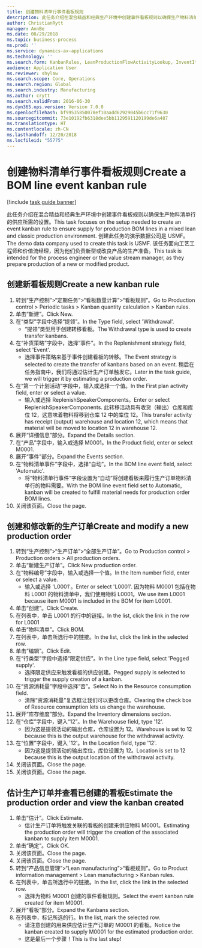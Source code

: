 ```yaml
---
title: 创建物料清单行事件看板规则
description: 此任务介绍在混合精益和经典生产环境中创建事件看板规则以确保生产物料清单行的供应所需的设置。
author: ChristianRytt
manager: AnnBe
ms.date: 08/29/2018
ms.topic: business-process
ms.prod: ''
ms.service: dynamics-ax-applications
ms.technology: ''
ms.search.form: KanbanRules, LeanProductionFlowActivityLookup, InventItemIdLookupSimple, ProdTableListPage, ProdTableCreate, InventItemIdLookupPurchase, ProdTable, ProdBOM, ProdParmCostEstimation
audience: Application User
ms.reviewer: shylaw
ms.search.scope: Core, Operations
ms.search.region: Global
ms.search.industry: Manufacturing
ms.author: crytt
ms.search.validFrom: 2016-06-30
ms.dyn365.ops.version: Version 7.0.0
ms.openlocfilehash: bf99535850078ef10aadd62929045b6cc71f9630
ms.sourcegitcommit: 73e10192fb6318dee5bb1129591120199de6a487
ms.translationtype: HT
ms.contentlocale: zh-CN
ms.lasthandoff: 12/20/2018
ms.locfileid: "55775"
---
```

# <a name="create-a-bom-line-event-kanban-rule"></a><span data-ttu-id="b870e-103">创建物料清单行事件看板规则</span><span class="sxs-lookup"><span data-stu-id="b870e-103">Create a BOM line event kanban rule</span></span>

[!include [task guide banner](../../includes/task-guide-banner.md)]

<span data-ttu-id="b870e-104">此任务介绍在混合精益和经典生产环境中创建事件看板规则以确保生产物料清单行的供应所需的设置。</span><span class="sxs-lookup"><span data-stu-id="b870e-104">This task focuses on the setup needed to create an event kanban rule to ensure supply for production BOM lines in a mixed lean and classic production environment.</span></span> <span data-ttu-id="b870e-105">创建此任务的演示数据公司是 USMF。</span><span class="sxs-lookup"><span data-stu-id="b870e-105">The demo data company used to create this task is USMF.</span></span> <span data-ttu-id="b870e-106">该任务面向工艺工程师和价值流经理，因为他们负责新型或改良产品的生产准备。</span><span class="sxs-lookup"><span data-stu-id="b870e-106">This task is intended for the process engineer or the value stream manager, as they prepare production of a new or modified product.</span></span>


## <a name="create-a-new-kanban-rule"></a><span data-ttu-id="b870e-107">创建新看板规则</span><span class="sxs-lookup"><span data-stu-id="b870e-107">Create a new kanban rule</span></span>
1. <span data-ttu-id="b870e-108">转到“生产控制”>“定期任务”>“看板数量计算”>“看板规则”。</span><span class="sxs-lookup"><span data-stu-id="b870e-108">Go to Production control > Periodic tasks > Kanban quantity calculation > Kanban rules.</span></span>
2. <span data-ttu-id="b870e-109">单击“新建”。</span><span class="sxs-lookup"><span data-stu-id="b870e-109">Click New.</span></span>
3. <span data-ttu-id="b870e-110">在“类型”字段中选择“提领”。</span><span class="sxs-lookup"><span data-stu-id="b870e-110">In the Type field, select 'Withdrawal'.</span></span>
    * <span data-ttu-id="b870e-111">“提领”类型用于创建转移看板。</span><span class="sxs-lookup"><span data-stu-id="b870e-111">The Withdrawal type is used to create transfer kanbans.</span></span>  
4. <span data-ttu-id="b870e-112">在“补货策略”字段中，选择“事件”。</span><span class="sxs-lookup"><span data-stu-id="b870e-112">In the Replenishment strategy field, select 'Event'.</span></span>
    * <span data-ttu-id="b870e-113">选择事件策略来基于事件创建看板的转移。</span><span class="sxs-lookup"><span data-stu-id="b870e-113">The Event strategy is selected to create the transfer of kanbans based on an event.</span></span> <span data-ttu-id="b870e-114">稍后在任务指南中，我们将通过估计生产订单触发它。</span><span class="sxs-lookup"><span data-stu-id="b870e-114">Later in the task guide, we will trigger it by estimating a production order.</span></span>  
5. <span data-ttu-id="b870e-115">在“第一个计划活动”字段中，输入或选择一个值。</span><span class="sxs-lookup"><span data-stu-id="b870e-115">In the First plan activity field, enter or select a value.</span></span>
    * <span data-ttu-id="b870e-116">输入或选择 ReplenishSpeakerComponents。</span><span class="sxs-lookup"><span data-stu-id="b870e-116">Enter or select ReplenishSpeakerComponents.</span></span> <span data-ttu-id="b870e-117">此转移活动具有收货（输出）仓库和库位 12，这意味着物料将移到仓库 12 中的库位 12。</span><span class="sxs-lookup"><span data-stu-id="b870e-117">This transfer activity has receipt (output) warehouse and location 12, which means that material will be moved to location 12 in warehouse 12.</span></span>  
6. <span data-ttu-id="b870e-118">展开“详细信息”部分。</span><span class="sxs-lookup"><span data-stu-id="b870e-118">Expand the Details section.</span></span>
7. <span data-ttu-id="b870e-119">在“产品”字段中，输入或选择 M0001。</span><span class="sxs-lookup"><span data-stu-id="b870e-119">In the Product field, enter or select M0001.</span></span>
8. <span data-ttu-id="b870e-120">展开“事件”部分。</span><span class="sxs-lookup"><span data-stu-id="b870e-120">Expand the Events section.</span></span>
9. <span data-ttu-id="b870e-121">在“物料清单事件”字段中，选择“自动”。</span><span class="sxs-lookup"><span data-stu-id="b870e-121">In the BOM line event field, select 'Automatic'.</span></span>
    * <span data-ttu-id="b870e-122">将“物料清单行事件”字段设置为“自动”将创建看板来履行生产订单物料清单行的物料需要。</span><span class="sxs-lookup"><span data-stu-id="b870e-122">With the BOM line event field set to Automatic, kanban will be created to fulfill material needs for production order BOM lines.</span></span>  
10. <span data-ttu-id="b870e-123">关闭该页面。</span><span class="sxs-lookup"><span data-stu-id="b870e-123">Close the page.</span></span>

## <a name="create-and-modify-a-new-production-order"></a><span data-ttu-id="b870e-124">创建和修改新的生产订单</span><span class="sxs-lookup"><span data-stu-id="b870e-124">Create and modify a new production order</span></span>
1. <span data-ttu-id="b870e-125">转到“生产控制”>“生产订单”>“全部生产订单”。</span><span class="sxs-lookup"><span data-stu-id="b870e-125">Go to Production control > Production orders > All production orders.</span></span>
2. <span data-ttu-id="b870e-126">单击“新建生产订单”。</span><span class="sxs-lookup"><span data-stu-id="b870e-126">Click New production order.</span></span>
3. <span data-ttu-id="b870e-127">在“物料编号”字段中，输入或选择一个值。</span><span class="sxs-lookup"><span data-stu-id="b870e-127">In the Item number field, enter or select a value.</span></span>
    * <span data-ttu-id="b870e-128">输入或选择 'L0001'。</span><span class="sxs-lookup"><span data-stu-id="b870e-128">Enter or select 'L0001'.</span></span> <span data-ttu-id="b870e-129">因为物料 M0001 包括在物料 L0001 的物料清单中，我们使用物料 L0001。</span><span class="sxs-lookup"><span data-stu-id="b870e-129">We use item L0001 because item M0001 is included in the BOM for item L0001.</span></span>  
4. <span data-ttu-id="b870e-130">单击“创建”。</span><span class="sxs-lookup"><span data-stu-id="b870e-130">Click Create.</span></span>
5. <span data-ttu-id="b870e-131">在列表中，单击 L0001 的行中的链接。</span><span class="sxs-lookup"><span data-stu-id="b870e-131">In the list, click the link in the row for L0001</span></span>
6. <span data-ttu-id="b870e-132">单击“物料清单”。</span><span class="sxs-lookup"><span data-stu-id="b870e-132">Click BOM.</span></span>
7. <span data-ttu-id="b870e-133">在列表中，单击所选行中的链接。</span><span class="sxs-lookup"><span data-stu-id="b870e-133">In the list, click the link in the selected row.</span></span>
8. <span data-ttu-id="b870e-134">单击“编辑”。</span><span class="sxs-lookup"><span data-stu-id="b870e-134">Click Edit.</span></span>
9. <span data-ttu-id="b870e-135">在“行类型”字段中选择“限定供应”。</span><span class="sxs-lookup"><span data-stu-id="b870e-135">In the Line type field, select 'Pegged supply'.</span></span>
    * <span data-ttu-id="b870e-136">选择限定供应来触发看板的供应创建。</span><span class="sxs-lookup"><span data-stu-id="b870e-136">Pegged supply is selected to trigger the supply creation of a kanban.</span></span>  
10. <span data-ttu-id="b870e-137">在“资源消耗量”字段中选择“否”。</span><span class="sxs-lookup"><span data-stu-id="b870e-137">Select No in the Resource consumption field.</span></span>
    * <span data-ttu-id="b870e-138">清除“资源消耗量”复选框让我们可以更改仓库。</span><span class="sxs-lookup"><span data-stu-id="b870e-138">Clearing the check box of Resource consumption lets us change the warehouse.</span></span>  
11. <span data-ttu-id="b870e-139">展开“库存维度”部分。</span><span class="sxs-lookup"><span data-stu-id="b870e-139">Expand the Inventory dimensions section.</span></span>
12. <span data-ttu-id="b870e-140">在“仓库”字段中，键入“12”。</span><span class="sxs-lookup"><span data-stu-id="b870e-140">In the Warehouse field, type '12'.</span></span>
    * <span data-ttu-id="b870e-141">因为这是提领活动的输出仓库，仓库设置为 12。</span><span class="sxs-lookup"><span data-stu-id="b870e-141">Warehouse is set to 12 because this is the output warehouse for the withdrawal activity.</span></span>  
13. <span data-ttu-id="b870e-142">在“位置”字段中，键入 '12'。</span><span class="sxs-lookup"><span data-stu-id="b870e-142">In the Location field, type '12'.</span></span>
    * <span data-ttu-id="b870e-143">因为这是提领活动的输出库位，库位设置为 12。</span><span class="sxs-lookup"><span data-stu-id="b870e-143">Location is set to 12 because this is the output location of the withdrawal activity.</span></span>  
14. <span data-ttu-id="b870e-144">关闭该页面。</span><span class="sxs-lookup"><span data-stu-id="b870e-144">Close the page.</span></span>
15. <span data-ttu-id="b870e-145">关闭该页面。</span><span class="sxs-lookup"><span data-stu-id="b870e-145">Close the page.</span></span>

## <a name="estimate-the-production-order-and-view-the-kanban-created"></a><span data-ttu-id="b870e-146">估计生产订单并查看已创建的看板</span><span class="sxs-lookup"><span data-stu-id="b870e-146">Estimate the production order and view the kanban created</span></span>
1. <span data-ttu-id="b870e-147">单击“估计”。</span><span class="sxs-lookup"><span data-stu-id="b870e-147">Click Estimate.</span></span>
    * <span data-ttu-id="b870e-148">估计生产订单将触发关联的看板的创建来供应物料 M0001。</span><span class="sxs-lookup"><span data-stu-id="b870e-148">Estimating the production order will trigger the creation of the associated kanban to supply item M0001.</span></span>  
2. <span data-ttu-id="b870e-149">单击“确定”。</span><span class="sxs-lookup"><span data-stu-id="b870e-149">Click OK.</span></span>
3. <span data-ttu-id="b870e-150">关闭该页面。</span><span class="sxs-lookup"><span data-stu-id="b870e-150">Close the page.</span></span>
4. <span data-ttu-id="b870e-151">关闭该页面。</span><span class="sxs-lookup"><span data-stu-id="b870e-151">Close the page.</span></span>
5. <span data-ttu-id="b870e-152">转到“产品信息管理”>“Lean manufacturing”>“看板规则”。</span><span class="sxs-lookup"><span data-stu-id="b870e-152">Go to Product information management > Lean manufacturing > Kanban rules.</span></span>
6. <span data-ttu-id="b870e-153">在列表中，单击所选行中的链接。</span><span class="sxs-lookup"><span data-stu-id="b870e-153">In the list, click the link in the selected row.</span></span>
    * <span data-ttu-id="b870e-154">选择为物料 M0001 创建的事件看板规则。</span><span class="sxs-lookup"><span data-stu-id="b870e-154">Select the event kanban rule created for item M0001.</span></span>  
7. <span data-ttu-id="b870e-155">展开“看板”部分。</span><span class="sxs-lookup"><span data-stu-id="b870e-155">Expand the Kanbans section.</span></span>
8. <span data-ttu-id="b870e-156">在列表中，标记所选的行。</span><span class="sxs-lookup"><span data-stu-id="b870e-156">In the list, mark the selected row.</span></span>
    * <span data-ttu-id="b870e-157">请注意创建的用来供应估计生产订单的 M0001 的看板。</span><span class="sxs-lookup"><span data-stu-id="b870e-157">Notice the kanban created to supply M0001 for the estimated production order.</span></span>  
    * <span data-ttu-id="b870e-158">这是最后一个步骤！</span><span class="sxs-lookup"><span data-stu-id="b870e-158">This is the last step!</span></span>  

